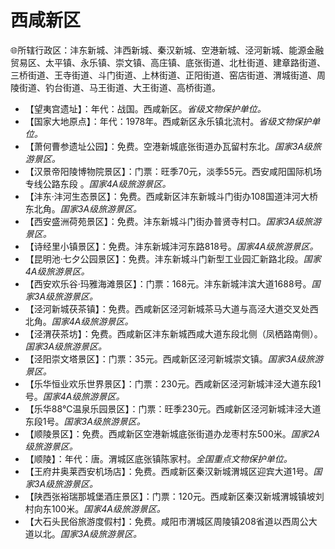 # 西咸新区
🌐所辖行政区：沣东新城、沣西新城、秦汉新城、空港新城、泾河新城、能源金融贸易区、太平镇、永乐镇、崇文镇、高庄镇、底张街道、北杜街道、建章路街道、三桥街道、王寺街道、斗门街道、上林街道、正阳街道、窑店街道、渭城街道、周陵街道、钓台街道、马王街道、大王街道、高桥街道。  
  
* 【望夷宫遗址】：年代：战国。西咸新区。*省级文物保护单位。*  
* 【国家大地原点】：年代：1978年。西咸新区永乐镇北流村。*省级文物保护单位。*  
* 【萧何曹参遗址公园】：免费。空港新城底张街道办瓦留村东北。*国家3A级旅游景区。*  
* 【汉景帝阳陵博物院景区】：门票：旺季70元，淡季55元。西安咸阳国际机场专线公路东段 。*国家4A级旅游景区。*  
* 【沣东·沣河生态景区】：免费。西咸新区沣东新城斗门街办108国道沣河大桥东北角。*国家3A级旅游景区。*  
* 【西安盛洲荷苑景区】：免费。沣东新城斗门街办普贤寺村口。*国家3A级旅游景区。*  
* 【诗经里小镇景区】：免费。沣东新城沣河东路818号。*国家4A级旅游景区。*  
* 【昆明池·七夕公园景区】：免费。沣东新城斗门新型工业园汇新路北段。*国家4A级旅游景区。*  
* 【西安欢乐谷·玛雅海滩景区】：门票：168元。沣东新城沣滨大道1688号。*国家3A级旅游景区。*  
* 【泾河新城茯茶镇】：免费。西咸新区泾河新城茶马大道与高泾大道交叉处西北角。*国家4A级旅游景区。*  
* 【泾渭茯茶坊】：免费。西咸新区沣东新城西咸大道东段北侧（凤栖路南侧）。*国家3A级旅游景区。*  
* 【泾阳崇文塔景区】：门票：35元。西咸新区泾河新城崇文镇。*国家3A级旅游景区。*  
* 【乐华恒业欢乐世界景区】：门票：230元。西咸新区泾河新城沣泾大道东段1号。*国家4A级旅游景区。*  
* 【乐华88℃温泉乐园景区】：门票：旺季230元。西咸新区泾河新城沣泾大道东段1号。*国家3A级旅游景区。*  
* 【顺陵景区】：免费。西咸新区空港新城底张街道办龙枣村东500米。*国家2A级旅游景区。*  
* 【顺陵】：年代：唐。渭城区底张镇陈家村。*全国重点文物保护单位。*  
* 【王府井奥莱西安机场店】：免费。西咸新区秦汉新城渭城区迎宾大道1号。*国家3A级旅游景区。*  
* 【陕西张裕瑞那城堡酒庄景区】：门票：120元。西咸新区秦汉新城渭城镇坡刘村向东100米。*国家4A级旅游景区。*  
* 【大石头民俗旅游度假村】：免费。咸阳市渭城区周陵镇208省道以西周公大道以北。*国家3A级旅游景区。*  
